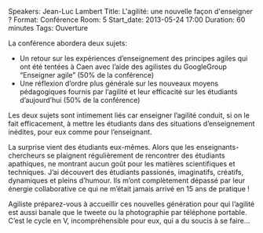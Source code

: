 Speakers: Jean-Luc Lambert
Title: L'agilité: une nouvelle façon d'enseigner ?
Format: Conférence
Room: 5
Start_date: 2013-05-24 17:00
Duration: 60 minutes
Tags: Ouverture

La conférence abordera deux sujets:

- Un retour sur les expériences d’enseignement des principes agiles qui ont été tentées à Caen avec l’aide des agilistes du GoogleGroup “Enseigner agile”  (50% de la conférence)
- Une réflexion d’ordre plus générale sur les nouveaux moyens pédagogiques fournis par l’agilité et leur efficacité sur les étudiants d’aujourd’hui (50% de la conférence)

Les deux sujets sont intimement liés car enseigner l’agilité conduit, si on le fait efficacement, à mettre les étudiants dans des situations d’enseignement inédites, pour eux comme pour l’enseignant.

La surprise vient des étudiants eux-mêmes.
Alors que les enseignants-chercheurs se plaignent régulièrement de rencontrer des étudiants apathiques, ne montrant aucun goût pour les matières scientifiques et techniques.
J’ai découvert des étudiants passionés, imaginatifs, créatifs, dynamiques et pleins d’humour.
Ils m’ont complètement dépassé par leur énergie collaborative ce qui ne m’était jamais arrivé en 15 ans de pratique !

Agiliste préparez-vous à accueillir ces nouvelles génération pour qui l’agilité est aussi banale que le tweete ou la photographie par téléphone portable.
C’est le cycle en V, incompréhensible pour eux, qui a du soucis à se faire...

